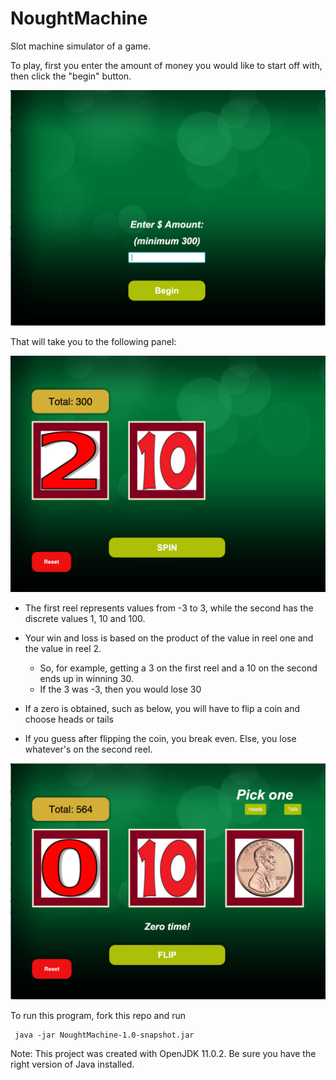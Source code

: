 # NoughtMachine
Slot machine simulator of a game. 

To play, first you enter the amount of money you would like to start off with, then click the "begin" button. 

<p float="center">
  <img src="screenshots/noughtMachineBegin.png"/>
</p>                                                 

That will take you to the following panel:

<p float="center">
  <img src="screenshots/noughtMachinePlay.png"/>
</p>


* The first reel represents values from -3 to 3, while the second has the discrete values 1, 10 and 100. 
* Your win and loss is based on the product of the value in reel one and the value in reel 2. 
  - So, for example, getting a 3 on the first reel and a 10 on the second ends up in winning 30. 
  - If the 3 was -3, then you would lose 30
  

  
* If a zero is obtained, such as below, you will have to flip a coin and choose heads or tails
* If you guess after flipping the coin, you break even. Else, you lose whatever's on the second reel. 

<p float="center">
  <img src="screenshots/noughtMachineZeroCase.png"/ >
</p


To run this program, fork this repo and run
```
 java -jar NoughtMachine-1.0-snapshot.jar
``` 
Note: This project was created with OpenJDK 11.0.2. Be sure you have the right version of Java installed.
